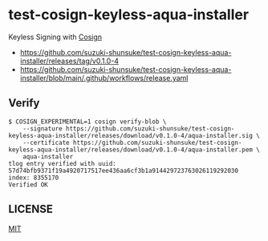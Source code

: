 # test-cosign-keyless-aqua-installer

Keyless Signing with [Cosign](https://docs.sigstore.dev/cosign/overview)

- https://github.com/suzuki-shunsuke/test-cosign-keyless-aqua-installer/releases/tag/v0.1.0-4
- https://github.com/suzuki-shunsuke/test-cosign-keyless-aqua-installer/blob/main/.github/workflows/release.yaml

## Verify

```console
$ COSIGN_EXPERIMENTAL=1 cosign verify-blob \
    --signature https://github.com/suzuki-shunsuke/test-cosign-keyless-aqua-installer/releases/download/v0.1.0-4/aqua-installer.sig \
    --certificate https://github.com/suzuki-shunsuke/test-cosign-keyless-aqua-installer/releases/download/v0.1.0-4/aqua-installer.pem \
    aqua-installer
tlog entry verified with uuid: 57d74bfb9371f19a4920717517ee436aa6cf3b1a914429723763026119292030 index: 8355170
Verified OK
```

## LICENSE

[MIT](LICENSE)
